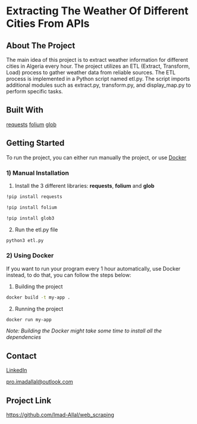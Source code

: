 # Extracting The Weather Of Different Cities From APIs

## About The Project
The main idea of this project is to extract weather information for different cities in Algeria every hour. The project utilizes an ETL (Extract, Transform, Load) process to gather weather data from reliable sources. The ETL process is implemented in a Python script named etl.py. The script imports additional modules such as extract.py, transform.py, and display_map.py to perform specific tasks.

## Built With
[requests](https://requests.readthedocs.io/en/latest/)
[folium](https://python-visualization.github.io/folium/)
[glob](https://docs.python.org/3/library/glob.html)

## Getting Started
To run the project, you can either run manually the project, or use [Docker](https://www.docker.com/)

### 1) Manual Installation
1) Install the 3 different libraries: **requests**, **folium** and **glob**
```Bash
!pip install requests
```

```Bash
!pip install folium
```

```Bash
!pip install glob3
```

2) Run the etl.py file
```bash
python3 etl.py
```

### 2) Using Docker
If you want to run your program every 1 hour automatically, use Docker instead, to do that, you can follow the steps below:

1) Building the project
```bash
docker build -t my-app .
```

2) Running the project
```bash
docker run my-app
```

*Note: Building the Docker might take some time to install all the dependencies*


## Contact
[LinkedIn](https://www.linkedin.com/in/imad-allal-106653204/)

[pro.imadallal@outlook.com](mailto:pro.imadallal.com)

## Project Link
https://github.com/Imad-Allal/web_scraping
